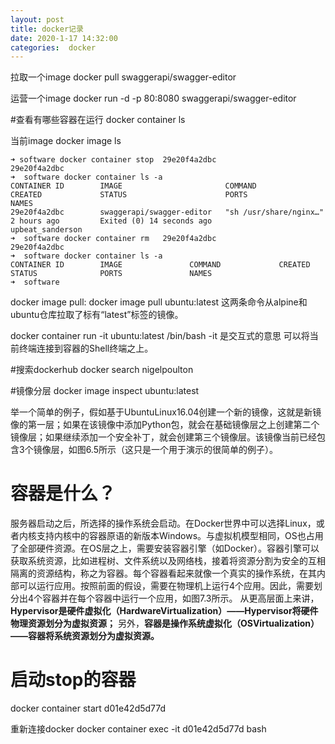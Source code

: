 ```yaml
---
layout: post
title: docker记录
date: 2020-1-17 14:32:00
categories:  docker
---
```




拉取一个image
docker pull swaggerapi/swagger-editor

运营一个image
docker run -d -p 80:8080 swaggerapi/swagger-editor

#查看有哪些容器在运行
docker container ls

当前image
docker image ls

```shell
➜ software docker container stop  29e20f4a2dbc  
29e20f4a2dbc
➜  software docker container ls -a 
CONTAINER ID        IMAGE                       COMMAND                  CREATED             STATUS                      PORTS               NAMES
29e20f4a2dbc        swaggerapi/swagger-editor   "sh /usr/share/nginx…"   2 hours ago         Exited (0) 14 seconds ago                       upbeat_sanderson
➜  software docker container rm   29e20f4a2dbc  
29e20f4a2dbc
➜  software docker container ls -a              
CONTAINER ID        IMAGE               COMMAND             CREATED             STATUS              PORTS               NAMES
➜  software 
```



docker image pull<repository>:<tag>
docker image pull ubuntu:latest
这两条命令从alpine和ubuntu仓库拉取了标有“latest”标签的镜像。

docker container run -it ubuntu:latest /bin/bash 
-it 是交互式的意思 可以将当前终端连接到容器的Shell终端之上。

#搜索dockerhub
docker search nigelpoulton

#镜像分层
 docker image inspect ubuntu:latest

 举一个简单的例子，假如基于UbuntuLinux16.04创建一个新的镜像，这就是新镜像的第一层；如果在该镜像中添加Python包，就会在基础镜像层之上创建第二个镜像层；如果继续添加一个安全补丁，就会创建第三个镜像层。该镜像当前已经包含3个镜像层，如图6.5所示（这只是一个用于演示的很简单的例子）。



# 容器是什么？
服务器启动之后，所选择的操作系统会启动。在Docker世界中可以选择Linux，或者内核支持内核中的容器原语的新版本Windows。与虚拟机模型相同，OS也占用了全部硬件资源。在OS层之上，需要安装容器引擎（如Docker）。容器引擎可以获取系统资源，比如进程树、文件系统以及网络栈，接着将资源分割为安全的互相隔离的资源结构，称之为容器。每个容器看起来就像一个真实的操作系统，在其内部可以运行应用。按照前面的假设，需要在物理机上运行4个应用。因此，需要划分出4个容器并在每个容器中运行一个应用，如图7.3所示。
从更高层面上来讲，**Hypervisor是硬件虚拟化（HardwareVirtualization）——Hypervisor将硬件物理资源划分为虚拟资源；** 另外，**容器是操作系统虚拟化（OSVirtualization）——容器将系统资源划分为虚拟资源。**



# 启动stop的容器
docker container start d01e42d5d77d

重新连接docker
docker container exec -it  d01e42d5d77d bash